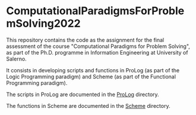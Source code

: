 # ComputationalParadigmsForProblemSolving2022

This repository contains the code as the assignment for the final assessment of the course "Computational Paradigms for Problem Solving", as part of the Ph.D. programme in Information Engineering at University of Salerno.

It consists in developing scripts and functions in ProLog (as part of the Logic Programming paradigm) and Scheme (as part of the Functional Programming paradigm).

The scripts in ProLog are documented in the [ProLog](./ProLog/) directory.

The functions in Scheme are documented in the [Scheme](./Scheme/) directory.
